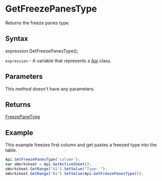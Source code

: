 # GetFreezePanesType

Returns the freeze panes type.

## Syntax

expression.GetFreezePanesType();

`expression` - A variable that represents a [Api](../Api.md) class.

## Parameters

This method doesn't have any parameters.

## Returns

[FreezePaneType](../../Enumeration/FreezePaneType.md)

## Example

This example freezes first column and get pastes a freezed type into the table.

```javascript
Api.SetFreezePanesType('column');
var oWorksheet = Api.GetActiveSheet();
oWorksheet.GetRange("A1").SetValue("Type: ");
oWorksheet.GetRange("B1").SetValue(Api.GetFreezePanesType());
```
